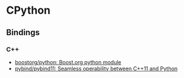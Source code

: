 # CPython
## Bindings
### C++
- [boostorg/python: Boost.org python module](https://github.com/boostorg/python)
- [pybind/pybind11: Seamless operability between C++11 and Python](https://github.com/pybind/pybind11)
